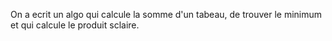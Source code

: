 On a ecrit un algo qui calcule la somme d'un tabeau, de trouver le minimum et qui calcule le produit sclaire.
